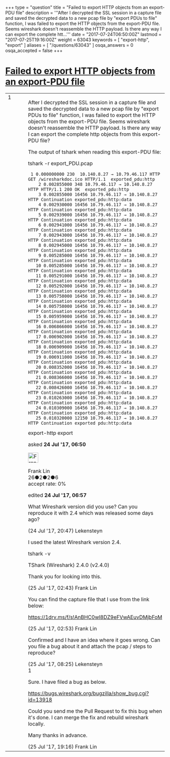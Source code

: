 +++
type = "question"
title = "Failed to export HTTP objects from an export-PDU file"
description = '''After I decrypted the SSL session in a capture file and saved the decrypted data to a new pcap file by &quot;export PDUs to file&quot; function, I was failed to export the HTTP objects from the export-PDU file. Seems wireshark doesn&#x27;t reassemble the HTTP payload. Is there any way I can export the complete htt...'''
date = "2017-07-24T06:50:00Z"
lastmod = "2017-07-25T19:16:00Z"
weight = 63043
keywords = [ "export-http", "export" ]
aliases = [ "/questions/63043" ]
osqa_answers = 0
osqa_accepted = false
+++

<div class="headNormal">

# [Failed to export HTTP objects from an export-PDU file](/questions/63043/failed-to-export-http-objects-from-an-export-pdu-file)

</div>

<div id="main-body">

<div id="askform">

<table id="question-table" style="width:100%;"><colgroup><col style="width: 50%" /><col style="width: 50%" /></colgroup><tbody><tr class="odd"><td style="width: 30px; vertical-align: top"><div class="vote-buttons"><span id="post-63043-upvote" class="ajax-command post-vote up" rel="nofollow" title="I like this post (click again to cancel)"> </span><div id="post-63043-score" class="post-score" title="current number of votes">1</div><span id="post-63043-downvote" class="ajax-command post-vote down" rel="nofollow" title="I dont like this post (click again to cancel)"> </span> <span id="favorite-mark" class="ajax-command favorite-mark" rel="nofollow" title="mark/unmark this question as favorite (click again to cancel)"> </span><div id="favorite-count" class="favorite-count"></div></div></td><td><div id="item-right"><div class="question-body"><p>After I decrypted the SSL session in a capture file and saved the decrypted data to a new pcap file by "export PDUs to file" function, I was failed to export the HTTP objects from the export-PDU file. Seems wireshark doesn't reassemble the HTTP payload. Is there any way I can export the complete http objects from this export-PDU file?</p><p>The output of tshark when reading this export-PDU file:</p><p>tshark -r export_PDU.pcap</p><pre><code> 1 0.000000000 230  10.140.8.27 → 10.79.46.117 HTTP GET /wiresharkdoc.ico HTTP/1.1  exported_pdu:http
    2 0.002855000 348 10.79.46.117 → 10.140.8.27  HTTP HTTP/1.1 200 OK  exported_pdu:http
    3 0.002855000 16456 10.79.46.117 → 10.140.8.27  HTTP Continuation exported_pdu:http:data
    4 0.002930000 16456 10.79.46.117 → 10.140.8.27  HTTP Continuation exported_pdu:http:data
    5 0.002939000 16456 10.79.46.117 → 10.140.8.27  HTTP Continuation exported_pdu:http:data
    6 0.002941000 16456 10.79.46.117 → 10.140.8.27  HTTP Continuation exported_pdu:http:data
    7 0.002943000 16456 10.79.46.117 → 10.140.8.27  HTTP Continuation exported_pdu:http:data
    8 0.002945000 16456 10.79.46.117 → 10.140.8.27  HTTP Continuation exported_pdu:http:data
    9 0.005285000 16456 10.79.46.117 → 10.140.8.27  HTTP Continuation exported_pdu:http:data
   10 0.005285000 16456 10.79.46.117 → 10.140.8.27  HTTP Continuation exported_pdu:http:data
   11 0.005291000 16456 10.79.46.117 → 10.140.8.27  HTTP Continuation exported_pdu:http:data
   12 0.005292000 16456 10.79.46.117 → 10.140.8.27  HTTP Continuation exported_pdu:http:data
   13 0.005758000 16456 10.79.46.117 → 10.140.8.27  HTTP Continuation exported_pdu:http:data
   14 0.005758000 16456 10.79.46.117 → 10.140.8.27  HTTP Continuation exported_pdu:http:data
   15 0.005959000 16456 10.79.46.117 → 10.140.8.27  HTTP Continuation exported_pdu:http:data
   16 0.006866000 16456 10.79.46.117 → 10.140.8.27  HTTP Continuation exported_pdu:http:data
   17 0.006902000 16456 10.79.46.117 → 10.140.8.27  HTTP Continuation exported_pdu:http:data
   18 0.006909000 16456 10.79.46.117 → 10.140.8.27  HTTP Continuation exported_pdu:http:data
   19 0.006911000 16456 10.79.46.117 → 10.140.8.27  HTTP Continuation exported_pdu:http:data
   20 0.008352000 16456 10.79.46.117 → 10.140.8.27  HTTP Continuation exported_pdu:http:data
   21 0.008366000 16456 10.79.46.117 → 10.140.8.27  HTTP Continuation exported_pdu:http:data
   22 0.008426000 16456 10.79.46.117 → 10.140.8.27  HTTP Continuation exported_pdu:http:data
   23 0.010263000 16456 10.79.46.117 → 10.140.8.27  HTTP Continuation exported_pdu:http:data
   24 0.010309000 16456 10.79.46.117 → 10.140.8.27  HTTP Continuation exported_pdu:http:data
   25 0.010320000 12150 10.79.46.117 → 10.140.8.27  HTTP Continuation exported_pdu:http:data</code></pre></div><div id="question-tags" class="tags-container tags"><span class="post-tag tag-link-export-http" rel="tag" title="see questions tagged &#39;export-http&#39;">export-http</span> <span class="post-tag tag-link-export" rel="tag" title="see questions tagged &#39;export&#39;">export</span></div><div id="question-controls" class="post-controls"></div><div class="post-update-info-container"><div class="post-update-info post-update-info-user"><p>asked <strong>24 Jul '17, 06:50</strong></p><img src="https://secure.gravatar.com/avatar/2e1e083486948d2a22563b861609015d?s=32&amp;d=identicon&amp;r=g" class="gravatar" width="32" height="32" alt="Frank%20Lin&#39;s gravatar image" /><p><span>Frank Lin</span><br />
<span class="score" title="26 reputation points">26</span><span title="2 badges"><span class="badge1">●</span><span class="badgecount">2</span></span><span title="2 badges"><span class="silver">●</span><span class="badgecount">2</span></span><span title="6 badges"><span class="bronze">●</span><span class="badgecount">6</span></span><br />
<span class="accept_rate" title="Rate of the user&#39;s accepted answers">accept rate:</span> <span title="Frank Lin has no accepted answers">0%</span></p></div><div class="post-update-info post-update-info-edited"><p><span> edited <strong>24 Jul '17, 06:57</strong> </span></p></div></div><div id="comments-container-63043" class="comments-container"><span id="63067"></span><div id="comment-63067" class="comment"><div id="post-63067-score" class="comment-score"></div><div class="comment-text"><p>What Wireshark version did you use? Can you reproduce it with 2.4 which was released some days ago?</p></div><div id="comment-63067-info" class="comment-info"><span class="comment-age">(24 Jul '17, 20:47)</span> <span class="comment-user userinfo">Lekensteyn</span></div></div><span id="63079"></span><div id="comment-63079" class="comment"><div id="post-63079-score" class="comment-score"></div><div class="comment-text"><p>I used the latest Wireshark version 2.4.</p><p>tshark -v</p><p>TShark (Wireshark) 2.4.0 (v2.4.0)</p><p>Thank you for looking into this.</p></div><div id="comment-63079-info" class="comment-info"><span class="comment-age">(25 Jul '17, 02:43)</span> <span class="comment-user userinfo">Frank Lin</span></div></div><span id="63081"></span><div id="comment-63081" class="comment"><div id="post-63081-score" class="comment-score"></div><div class="comment-text"><p>You can find the capture file that I use from the link below:</p><p><a href="https://1drv.ms/f/s!AnBHC0wl8DZ9eFVwAEuvDMjbFoM">https://1drv.ms/f/s!AnBHC0wl8DZ9eFVwAEuvDMjbFoM</a></p></div><div id="comment-63081-info" class="comment-info"><span class="comment-age">(25 Jul '17, 02:53)</span> <span class="comment-user userinfo">Frank Lin</span></div></div><span id="63092"></span><div id="comment-63092" class="comment"><div id="post-63092-score" class="comment-score"></div><div class="comment-text"><p>Confirmed and I have an idea where it goes wrong. Can you file a bug about it and attach the pcap / steps to reproduce?</p></div><div id="comment-63092-info" class="comment-info"><span class="comment-age">(25 Jul '17, 08:25)</span> <span class="comment-user userinfo">Lekensteyn</span></div></div><span id="63107"></span><div id="comment-63107" class="comment"><div id="post-63107-score" class="comment-score">1</div><div class="comment-text"><p>Sure. I have filed a bug as below.</p><p><a href="https://bugs.wireshark.org/bugzilla/show_bug.cgi?id=13918">https://bugs.wireshark.org/bugzilla/show_bug.cgi?id=13918</a></p><p>Could you send me the Pull Request to fix this bug when it's done. I can merge the fix and rebuild wireshark locally.</p><p>Many thanks in advance.</p></div><div id="comment-63107-info" class="comment-info"><span class="comment-age">(25 Jul '17, 19:16)</span> <span class="comment-user userinfo">Frank Lin</span></div></div></div><div id="comment-tools-63043" class="comment-tools"></div><div class="clear"></div><div id="comment-63043-form-container" class="comment-form-container"></div><div class="clear"></div></div></td></tr></tbody></table>

</div>

</div>

